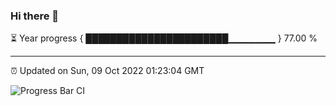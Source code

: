 ### Hi there 👋

⏳ Year progress { ███████████████████████▁▁▁▁▁▁▁ } 77.00 %

---

⏰ Updated on Sun, 09 Oct 2022 01:23:04 GMT

![Progress Bar CI](https://github.com/liununu/liununu/workflows/Progress%20Bar%20CI/badge.svg)
